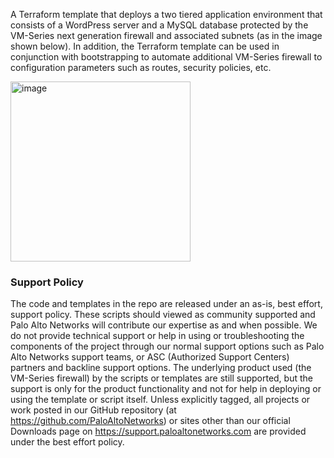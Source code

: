 A Terraform template that deploys a two tiered application environment that consists of a WordPress server and a MySQL database protected by the VM-Series next generation firewall and associated subnets (as in the image shown below). In addition, the Terraform template can be used in conjunction with bootstrapping to automate additional VM-Series firewall to configuration parameters such as routes, security policies, etc.
 
<img width="288" alt="image" src="https://user-images.githubusercontent.com/30295405/41331228-d5be43d4-6e8c-11e8-9a85-03a89cce377b.png">

### Support Policy

The code and templates in the repo are released under an as-is, best effort, support policy. These scripts should viewed as community supported and Palo Alto Networks will contribute our expertise as and when possible. We do not provide technical support or help in using or troubleshooting the components of the project through our normal support options such as Palo Alto Networks support teams, or ASC (Authorized Support Centers) partners and backline support options. The underlying product used (the VM-Series firewall) by the scripts or templates are still supported, but the support is only for the product functionality and not for help in deploying or using the template or script itself. Unless explicitly tagged, all projects or work posted in our GitHub repository (at https://github.com/PaloAltoNetworks) or sites other than our official Downloads page on https://support.paloaltonetworks.com are provided under the best effort policy.


